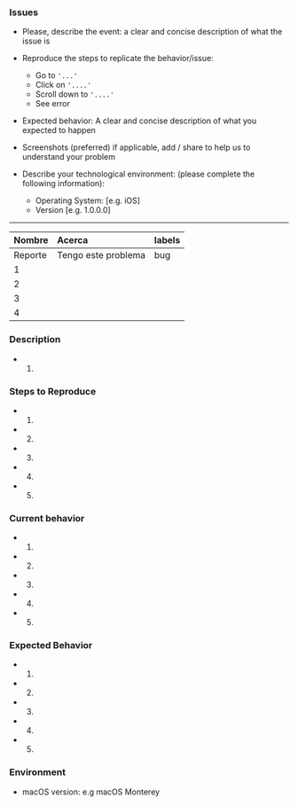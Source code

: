 ### Issues
* Please, describe the event: a clear and concise description of what the issue is
* Reproduce the steps to replicate the behavior/issue:
   - Go to `'...'`
   - Click on `'....'`
   - Scroll down to `'....'`
   - See error

* Expected behavior:  A clear and concise description of what you expected to happen
* Screenshots (preferred) if applicable, add / share to help us to understand your problem
* Describe your technological environment: (please complete the following information):

    - Operating System: [e.g. iOS]
    - Version [e.g. 1.0.0.0]

----------

| Nombre | Acerca | labels | 
|:--|:--|:--|
| Reporte | Tengo este problema | bug |
| 1 |  |  |
| 2 |  |  |
| 3 |  |  |
| 4 |  |  |
### Description

<!--- Description for the bug? -->

* 1. 
### Steps to Reproduce

<!-- Add relevant code and/or a live example -->

* 1.
* 2.
* 3.
* 4.
* 5.

### Current behavior

<!--- What went wrong? -->

* 1.
* 2.
* 3.
* 4.
* 5.

### Expected Behavior

<!--- What should have happened? -->
* 1.
* 2.
* 3.
* 4.
* 5.
### Environment
- macOS version: e.g macOS Monterey

